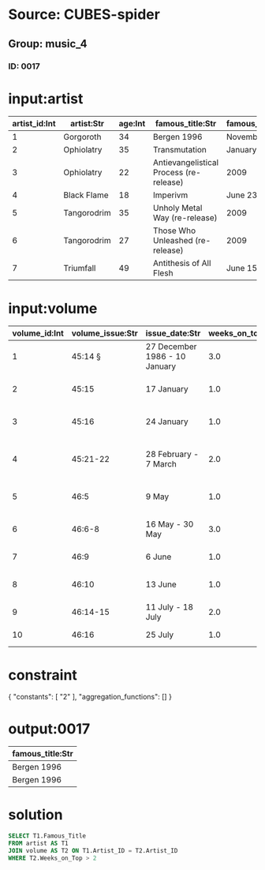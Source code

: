 # Source: CUBES-spider
## Group: music_4
### ID: 0017

# input:artist

| artist_id:Int | artist:Str | age:Int | famous_title:Str | famous_release_date:Str |
|---|---|---|---|---|
| 1 | Gorgoroth | 34 | Bergen 1996 | November 2007 |
| 2 | Ophiolatry | 35 | Transmutation | January 21, 2008 |
| 3 | Ophiolatry | 22 | Antievangelistical Process (re-release) | 2009 |
| 4 | Black Flame | 18 | Imperivm | June 23, 2008 |
| 5 | Tangorodrim | 35 | Unholy Metal Way (re-release) | 2009 |
| 6 | Tangorodrim | 27 | Those Who Unleashed (re-release) | 2009 |
| 7 | Triumfall | 49 | Antithesis of All Flesh | June 15, 2009 |

# input:volume

| volume_id:Int | volume_issue:Str | issue_date:Str | weeks_on_top:Dbl | song:Str | artist_id:Int |
|---|---|---|---|---|---|
| 1 | 45:14 § | 27 December 1986 - 10 January | 3.0 |  The Way | 1 |
| 2 | 45:15 | 17 January | 1.0 |  Everybody Have Fun Tonight  | 2 |
| 3 | 45:16 | 24 January | 1.0 |  Walk Like an Egyptian  | 1 |
| 4 | 45:21-22 | 28 February - 7 March | 2.0 |  Touch Me (I Want Your Body)  | 2 |
| 5 | 46:5 | 9 May | 1.0 |  With or Without You  | 1 |
| 6 | 46:6-8 | 16 May - 30 May | 3.0 |  (I Just) Died in Your Arms  | 1 |
| 7 | 46:9 | 6 June | 1.0 |  La Isla Bonita  | 4 |
| 8 | 46:10 | 13 June | 1.0 | Looking for a New Love | 5 |
| 9 | 46:14-15 | 11 July - 18 July | 2.0 |  Always  | 6 |
| 10 | 46:16 | 25 July | 1.0 | Head to Toe  | 5 |

# constraint

{
  "constants": [
    "2"
  ],
  "aggregation_functions": []
}

# output:0017

| famous_title:Str |
|---|
| Bergen 1996 |
| Bergen 1996 |

# solution

```sql
SELECT T1.Famous_Title
FROM artist AS T1
JOIN volume AS T2 ON T1.Artist_ID = T2.Artist_ID
WHERE T2.Weeks_on_Top > 2
```
